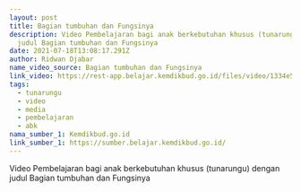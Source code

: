 ```yaml
---
layout: post
title: Bagian tumbuhan dan Fungsinya
description: Video Pembelajaran bagi anak berkebutuhan khusus (tunarungu) dengan
  judul Bagian tumbuhan dan Fungsinya
date: 2021-07-18T13:08:17.291Z
author: Ridwan Djabar
name_video_source: Bagian tumbuhan dan Fungsinya
link_video: https://rest-app.belajar.kemdikbud.go.id/files/video/1334e5c4f0014bd4b9c90443765dda7f.mp4
tags:
  - tunarungu
  - video
  - media
  - pembelajaran
  - abk
nama_sumber_1: Kemdikbud.go.id
link_sumber_1: https://sumber.belajar.kemdikbud.go.id/
---
```

Video Pembelajaran bagi anak berkebutuhan khusus (tunarungu) dengan judul Bagian tumbuhan dan Fungsinya